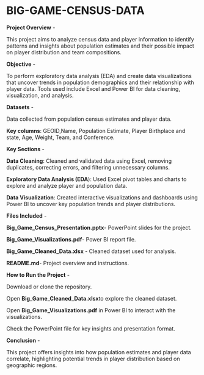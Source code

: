 # BIG-GAME-CENSUS-DATA

**Project Overview** -

This project aims to analyze census data and player information to identify patterns and insights about population estimates and their possible impact on player distribution and team compositions.

**Objective** -

To perform exploratory data analysis (EDA) and create data visualizations that uncover trends in population demographics and their relationship with player data. Tools used include Excel and Power BI for data cleaning, visualization, and analysis.

**Datasets** -

Data collected from population census estimates and player data.

**Key columns**: GEOID,Name, Population Estimate, Player Birthplace and state, Age, Weight, Team, and Conference.

**Key Sections** -

**Data Cleaning**: Cleaned and validated data using Excel, removing duplicates, correcting errors, and filtering unnecessary columns.

**Exploratory Data Analysis (EDA**): Used Excel pivot tables and charts to explore and analyze player and population data.

**Data Visualization**: Created interactive visualizations and dashboards using Power BI to uncover key population trends and player distributions.

**Files Included** -

**Big_Game_Census_Presentation.pptx**- PowerPoint slides for the project.

**Big_Game_Visualizations.pdf**- Power BI report file.

**Big_Game_Cleaned_Data.xlsx** - Cleaned dataset used for analysis.

**README.md**- Project overview and instructions.

**How to Run the Project** -

Download or clone the repository.

Open **Big_Game_Cleaned_Data.xlsx**to explore the cleaned dataset.

Open **Big_Game_Visualizations.pdf** in Power BI to interact with the visualizations.

Check the PowerPoint file for key insights and presentation format.

**Conclusion** -

This project offers insights into how population estimates and player data correlate, highlighting potential trends in player distribution based on geographic regions.

